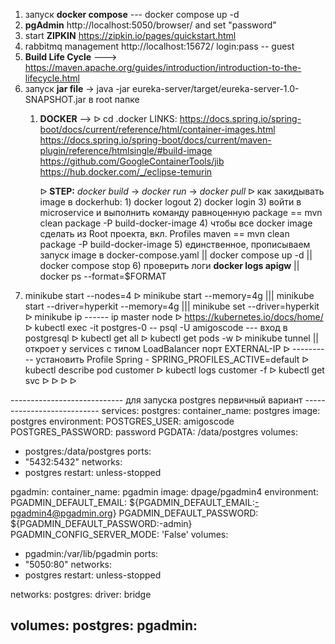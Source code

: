 1. запуск **docker compose** --- docker compose up -d
2. **pgAdmin** http://localhost:5050/browser/ and set "password"
3. start **ZIPKIN** https://zipkin.io/pages/quickstart.html
4. rabbitmq management http://localhost:15672/ login:pass -- guest
5. **Build Life Cycle** ---> https://maven.apache.org/guides/introduction/introduction-to-the-lifecycle.html
6. запуск **jar file** -> java -jar eureka-server/target/eureka-server-1.0-SNAPSHOT.jar в root папке
   1. **DOCKER** --> ᐅ cd .docker
   LINKS: https://docs.spring.io/spring-boot/docs/current/reference/html/container-images.html
          https://docs.spring.io/spring-boot/docs/current/maven-plugin/reference/htmlsingle/#build-image
          https://github.com/GoogleContainerTools/jib
          https://hub.docker.com/_/eclipse-temurin

      ᐅ **STEP:** _docker build_ -> _docker run_ -> _docker pull_
      ᐅ как закидывать image в dockerhub: 1) docker logout 
                                          2) docker login 
                                          3) войти в microservice и выполнить команду равноценную package == mvn clean package -P build-docker-image
                                          4) чтобы все docker image сделать из Root проекта, вкл. Profiles maven == mvn clean package -P build-docker-image
                                          5) единственное, прописываем запуск image в docker-compose.yaml || docker compose up -d || docker compose stop
                                          6) проверить логи **docker logs apigw** || docker ps --format=$FORMAT
7. minikube start --nodes=4
   ᐅ minikube start --memory=4g ||| minikube start --driver=hyperkit --memory=4g ||| minikube set --driver=hyperkit
   ᐅ minikube ip  ------ ip master node
   ᐅ https://kubernetes.io/docs/home/
   ᐅ kubectl exec -it postgres-0 -- psql -U amigoscode --- вход в postgresql
   ᐅ kubectl get all
   ᐅ kubectl get pods -w
   ᐅ minikube tunnel  || откроет у services с типом LoadBalancer порт EXTERNAL-IP
   ᐅ ---------- установить Profile Spring - SPRING_PROFILES_ACTIVE=default
   ᐅ kubectl describe pod customer
   ᐅ kubectl logs customer -f
   ᐅ kubectl get svc
   ᐅ
   ᐅ
   ᐅ
   ᐅ





















---------------------------- для запуска postgres первичный вариант ---------------------------
services:
postgres:
container_name: postgres
image: postgres
environment:
POSTGRES_USER: amigoscode
POSTGRES_PASSWORD: password
PGDATA: /data/postgres
volumes:
- postgres:/data/postgres
ports:
- "5432:5432"
networks:
- postgres
restart: unless-stopped

pgadmin:
container_name: pgadmin
image: dpage/pgadmin4
environment:
PGADMIN_DEFAULT_EMAIL: ${PGADMIN_DEFAULT_EMAIL:-pgadmin4@pgadmin.org}
PGADMIN_DEFAULT_PASSWORD: ${PGADMIN_DEFAULT_PASSWORD:-admin}
PGADMIN_CONFIG_SERVER_MODE: 'False'
volumes:
- pgadmin:/var/lib/pgadmin
ports:
- "5050:80"
networks:
- postgres
restart: unless-stopped

networks:
postgres:
driver: bridge

volumes:
postgres:
pgadmin:
-------------------------------------------------------------------------------------------